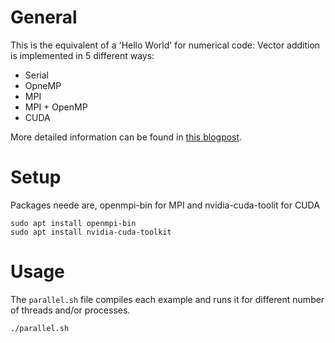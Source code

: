 # General

This is the equivalent of a 'Hello World' for numerical code: Vector addition is implemented in 5 different ways:

- Serial
- OpneMP
- MPI
- MPI + OpenMP
- CUDA

More detailed information can be found in [this blogpost]().

# Setup

Packages neede are, openmpi-bin for MPI and nvidia-cuda-toolit for CUDA

```
sudo apt install openmpi-bin
sudo apt install nvidia-cuda-toolkit
```

# Usage

The `parallel.sh` file compiles each example and runs it for different number of threads and/or processes.

```
./parallel.sh
```